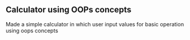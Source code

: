 ## **Calculator using OOPs concepts**

Made a simple calculator in which user input values for basic operation using oops concepts
